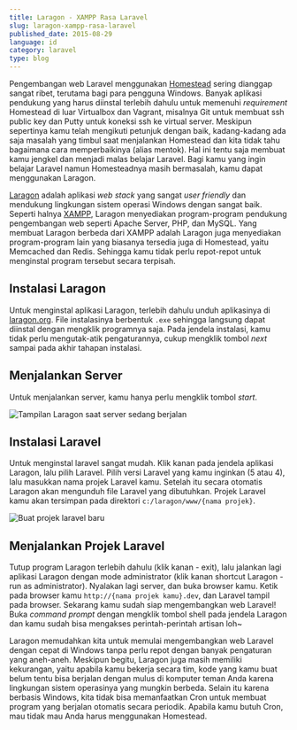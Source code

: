 ```yaml
---
title: Laragon - XAMPP Rasa Laravel
slug: laragon-xampp-rasa-laravel
published_date: 2015-08-29
language: id
category: laravel
type: blog
---
```


Pengembangan web Laravel menggunakan [Homestead](/homestead-pengembangan-laravel.html) sering dianggap sangat ribet, terutama bagi para pengguna Windows. Banyak aplikasi pendukung yang harus diinstal terlebih dahulu untuk memenuhi *requirement* Homestead di luar Virtualbox dan Vagrant, misalnya Git untuk membuat ssh public key dan Putty untuk koneksi ssh ke virtual server. Meskipun sepertinya kamu telah mengikuti petunjuk dengan baik, kadang-kadang ada saja masalah yang timbul saat menjalankan Homestead dan kita tidak tahu bagaimana cara memperbaikinya (alias mentok). Hal ini tentu saja membuat kamu jengkel dan menjadi malas belajar Laravel. Bagi kamu yang ingin belajar Laravel namun Homesteadnya masih bermasalah, kamu dapat menggunakan Laragon.

[Laragon](http://laragon.org) adalah aplikasi *web stack* yang sangat *user friendly* dan mendukung lingkungan sistem operasi Windows dengan sangat baik. Seperti halnya [XAMPP](http://www.apachefriends.org/index.html), Laragon menyediakan program-program pendukung pengembangan web seperti Apache Server, PHP, dan MySQL. Yang membuat Laragon berbeda dari XAMPP adalah Laragon juga menyediakan program-program lain yang biasanya tersedia juga di Homestead, yaitu Memcached dan Redis. Sehingga kamu tidak perlu repot-repot untuk menginstal program tersebut secara terpisah.

## Instalasi Laragon

Untuk menginstal aplikasi Laragon, terlebih dahulu unduh aplikasinya di [laragon.org](http://laragon.org). File instalasinya berbentuk `.exe` sehingga langsung dapat diinstal dengan mengklik programnya saja. Pada jendela instalasi, kamu tidak perlu mengutak-atik pengaturannya, cukup mengklik tombol *next* sampai pada akhir tahapan instalasi.

## Menjalankan Server

Untuk menjalankan server, kamu hanya perlu mengklik tombol *start*.

![Tampilan Laragon saat server sedang berjalan](/images/2015-08-29-laragon-xampp-rasa-laravel/jendela-laragon.png)

## Instalasi Laravel

Untuk menginstal laravel sangat mudah. Klik kanan pada jendela aplikasi Laragon, lalu pilih Laravel. Pilih versi Laravel yang kamu inginkan (5 atau 4), lalu masukkan nama projek Laravel kamu. Setelah itu secara otomatis Laragon akan mengunduh file Laravel yang dibutuhkan. Projek Laravel kamu akan tersimpan pada direktori `c:/laragon/www/{nama projek}`.

![Buat projek laravel baru](/images/2015-08-29-laragon-xampp-rasa-laravel/buat-projek-baru-laragon.png)

## Menjalankan Projek Laravel

Tutup program Laragon terlebih dahulu (klik kanan - exit), lalu jalankan lagi aplikasi Laragon dengan mode administrator (klik kanan shortcut Laragon - run as administrator). Nyalakan lagi server, dan buka browser kamu. Ketik pada browser kamu `http://{nama projek kamu}.dev`, dan Laravel tampil pada browser. Sekarang kamu sudah siap mengembangkan web Laravel! Buka *command prompt* dengan mengklik tombol shell pada jendela Laragon dan kamu sudah bisa mengakses perintah-perintah artisan loh~

Laragon memudahkan kita untuk memulai mengembangkan web Laravel dengan cepat di Windows tanpa perlu repot dengan banyak pengaturan yang aneh-aneh. Meskipun begitu, Laragon juga masih memiliki kekurangan, yaitu apabila kamu bekerja secara tim, kode yang kamu buat belum tentu bisa berjalan dengan mulus di komputer teman Anda karena lingkungan sistem operasinya yang mungkin berbeda. Selain itu karena berbasis Windows, kita tidak bisa memanfaatkan Cron untuk membuat program yang berjalan otomatis secara periodik. Apabila kamu butuh Cron, mau tidak mau Anda harus menggunakan Homestead.
